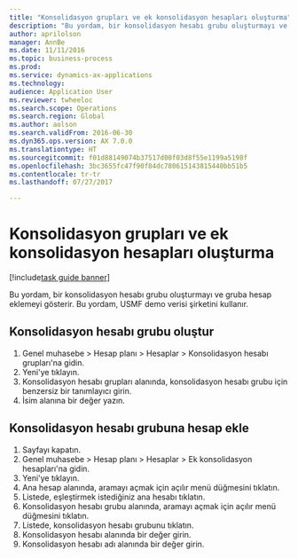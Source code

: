 ```yaml
--- 
title: "Konsolidasyon grupları ve ek konsolidasyon hesapları oluşturma"
description: "Bu yordam, bir konsolidasyon hesabı grubu oluşturmayı ve gruba hesap eklemeyi gösterir."
author: aprilolson
manager: AnnBe
ms.date: 11/11/2016
ms.topic: business-process
ms.prod: 
ms.service: dynamics-ax-applications
ms.technology: 
audience: Application User
ms.reviewer: twheeloc
ms.search.scope: Operations
ms.search.region: Global
ms.author: aolson
ms.search.validFrom: 2016-06-30
ms.dyn365.ops.version: AX 7.0.0
ms.translationtype: HT
ms.sourcegitcommit: f01d88149074b37517d00f03d8f55e1199a5198f
ms.openlocfilehash: 3bc3655fc47f90f84dc780615143815440bb51b5
ms.contentlocale: tr-tr
ms.lasthandoff: 07/27/2017

---
```

# <a name="create-consolidation-groups-and-additional-consolidation-accounts"></a>Konsolidasyon grupları ve ek konsolidasyon hesapları oluşturma

[!include[task guide banner](../../includes/task-guide-banner.md)]

Bu yordam, bir konsolidasyon hesabı grubu oluşturmayı ve gruba hesap eklemeyi gösterir. Bu yordam, USMF demo verisi şirketini kullanır.


## <a name="create-a-consolidation-account-group"></a>Konsolidasyon hesabı grubu oluştur
1. Genel muhasebe > Hesap planı > Hesaplar > Konsolidasyon hesabı grupları'na gidin.
2. Yeni'ye tıklayın.
3. Konsolidasyon hesabı grupları alanında, konsolidasyon hesabı grubu için benzersiz bir tanımlayıcı girin.
4. İsim alanına bir değer yazın.

## <a name="add-accounts-to-consolidation-account-group"></a>Konsolidasyon hesabı grubuna hesap ekle
1. Sayfayı kapatın.
2. Genel muhasebe > Hesap planı > Hesaplar > Ek konsolidasyon hesapları'na gidin.
3. Yeni'ye tıklayın.
4. Ana hesap alanında, aramayı açmak için açılır menü düğmesini tıklatın.
5. Listede, eşleştirmek istediğiniz ana hesabı tıklatın.
6. Konsolidasyon hesabı grubu alanında, aramayı açmak için açılır menü düğmesini tıklatın.
7. Listede, konsolidasyon hesabı grubunu tıklatın.
8. Konsolidasyon hesabı alanında bir değer girin.
9. Konsolidasyon hesabı adı alanında bir değer girin.


